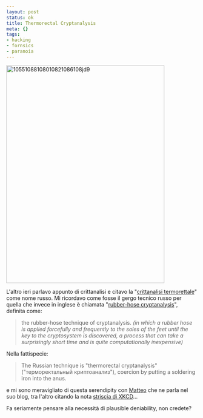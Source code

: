 ```yaml
--- 
layout: post
status: ok
title: Thermorectal Cryptanalysis
meta: {}
tags: 
- hacking
- fornsics
- paranoia
---
```

<a href="http://www.lastknight.com/download//2009/03/10551088108010821086108jd9.jpg"><img src="http://www.lastknight.com/download//2009/03/10551088108010821086108jd9.jpg" alt="10551088108010821086108jd9" title="10551088108010821086108jd9" width="417" height="575" class="aligncenter size-full wp-image-1412" /></a>  
  
L'altro ieri parlavo appunto di crittanalisi e citavo la "[crittanalisi termorettale][1]" come nome russo.
Mi ricordavo come fosse il gergo tecnico russo per quella che invece in inglese è chiamata "[rubber-hose cryptanalysis][2]", definita come:  
  
> the rubber-hose technique of cryptanalysis. *(in which a rubber hose is applied forcefully and frequently to the soles of the feet until the key to the cryptosystem is discovered, a process that can take a surprisingly short time and is quite computationally inexpensive)*
  
Nella fattispecie:  
  
> The Russian technique is "thermorectal cryptanalysis" ("&#1090;&#1077;&#1088;&#1084;&#1086;&#1088;&#1077;&#1082;&#1090;&#1072;&#1083;&#1100;&#1085;&#1099;&#1081; &#1082;&#1088;&#1080;&#1087;&#1090;&#1086;&#1072;&#1085;&#1072;&#1083;&#1080;&#1079;"), coercion by putting a soldering iron into the anus.   
  
e mi sono meravigliato di questa serendipity con [Matteo][3] che ne parla nel suo blog, tra l'altro citando la nota [striscia di XKCD][4]...  
  
Fa seriamente pensare alla necessità di plausible deniability, non credete?

[1]: http://en.wikipedia.org/wiki/Rubber-hose_cryptanalysis
[2]: http://en.wikipedia.org/wiki/Rubber-hose_cryptanalysis
[3]: http://www.matteocarli.com/2009/02/crittoanalisi-alternativa.html
[4]: http://xkcd.com/538/ 
